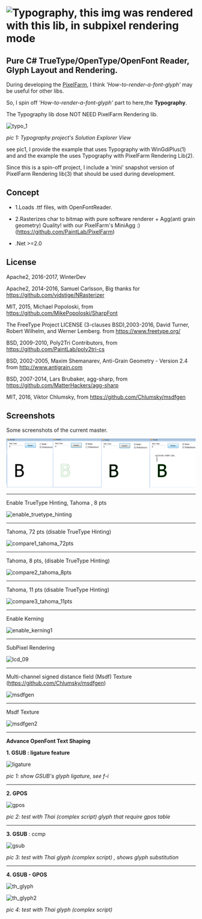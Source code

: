 ![Typography, this img was rendered with this lib, in subpixel rendering mode](https://github.com/LayoutFarm/Typography/blob/master/screenshots/title2.png)
===========

Pure C# TrueType/OpenType/OpenFont Reader, Glyph Layout and Rendering.
---

During developing the [PixelFarm](https://github.com/PaintLab/PixelFarm),
I think _'How-to-render-a-font-glyph'_ may be useful for other libs.

So, I spin off  _'How-to-render-a-font-glyph'_ part to here,the **Typography**.

The Typography lib dose NOT NEED PixelFarm Rendering lib.

![typo_1](https://cloud.githubusercontent.com/assets/7447159/23438561/f4bf870c-fe44-11e6-9882-a92796902822.png)

_pic 1:  Typography project's Solution Explorer View_

see pic1, I provide the example that uses Typography with WinGdiPlus(1) and
and the example the uses Typography with PixelFarm Rendering Lib(2).

Since this is a spin-off project, I include a 'mini' snapshot version of PixelFarm Rendering lib(3)
that should be used during development.

Concept
---

 * 1.Loads .ttf files, with OpenFontReader.
 
 * 2.Rasterizes char to bitmap with pure software renderer + Agg(anti grain geometry) Quality! with 
      our PixelFarm's MiniAgg :) (https://github.com/PaintLab/PixelFarm)
	  
 * .Net >=2.0 

 
License
-----------

Apache2, 2016-2017, WinterDev

Apache2, 2014-2016, Samuel Carlsson, Big thanks for https://github.com/vidstige/NRasterizer

MIT, 2015, Michael Popoloski, from https://github.com/MikePopoloski/SharpFont

The FreeType Project LICENSE (3-clauses BSD),2003-2016, David Turner, Robert Wilhelm, and Werner Lemberg. from https://www.freetype.org/

BSD, 2009-2010, Poly2Tri Contributors, from https://github.com/PaintLab/poly2tri-cs

BSD, 2002-2005, Maxim Shemanarev, Anti-Grain Geometry - Version 2.4 from http://www.antigrain.com

BSD, 2007-2014, Lars Brubaker, agg-sharp, from  https://github.com/MatterHackers/agg-sharp 

MIT, 2016, Viktor Chlumsky, from https://github.com/Chlumsky/msdfgen

Screenshots
-----------
Some screenshots of the current master.

![Screenshot](screenshots/3.png "Screenshot 3") 

---

Enable TrueType Hinting, Tahoma , 8 pts

![enable_truetype_hinting](https://cloud.githubusercontent.com/assets/7447159/21425153/03d4f3c2-c87a-11e6-863e-eb2ba9bc0d61.png)

---
Tahoma, 72 pts (disable TrueType Hinting)

![compare1_tahoma_72pts](https://cloud.githubusercontent.com/assets/7447159/19414301/597e7b82-9372-11e6-81b8-5c8374a7400d.png)

---
Tahoma, 8 pts, (disable TrueType Hinting)

![compare2_tahoma_8pts](https://cloud.githubusercontent.com/assets/7447159/19414345/de616836-9373-11e6-87ac-64076a8d9f1c.png)

---
Tahoma, 11 pts (disable TrueType Hinting)

![compare3_tahoma_11pts](https://cloud.githubusercontent.com/assets/7447159/19414753/bec50254-9381-11e6-8ebb-07b23d84eb90.png)

---
Enable Kerning

![enable_kerning1](https://cloud.githubusercontent.com/assets/7447159/23192688/605f9a9c-f8d7-11e6-9850-92b19fd098bf.png)

---
SubPixel Rendering
 
![lcd_09](https://cloud.githubusercontent.com/assets/7447159/22780526/a0e65712-eef1-11e6-948a-eca8e8158aaa.png)

---
Multi-channel signed distance field (Msdf) Texture (https://github.com/Chlumsky/msdfgen) 

![msdfgen](https://cloud.githubusercontent.com/assets/7447159/22966208/c0c2407c-f393-11e6-8575-250a6939214b.png)

---
Msdf Texture

![msdfgen2](https://cloud.githubusercontent.com/assets/7447159/23061146/423cd040-f533-11e6-9f1a-a7fc3d60a14a.png)

---
**Advance OpenFont Text Shaping**

**1. GSUB :  ligature feature** 
 
![ligature](https://cloud.githubusercontent.com/assets/7447159/23093970/f7f879a8-f622-11e6-8539-8cdbcf1026d7.png)

_pic 1: show GSUB's  glyph ligature, see f-i_

---

**2. GPOS**
 
 
![gpos](https://cloud.githubusercontent.com/assets/7447159/23071092/d53c89c2-f55f-11e6-8b6d-a9353345f77c.png)

_pic 2: test with Thai (complex script) glyph that require gpos table_
 
---
**3. GSUB** : ccmp
 


![gsub](https://cloud.githubusercontent.com/assets/7447159/23079342/1efa46c0-f57f-11e6-869e-fc9700037feb.png)

_pic 3: test with Thai glyph (complex script) , shows glyph substitution_

--- 

**4. GSUB -  GPOS** 

![th_glyph](https://cloud.githubusercontent.com/assets/7447159/23125153/f96d8608-f7a2-11e6-921d-d9bb132c179c.png)
 
 ![th_glyph2](https://cloud.githubusercontent.com/assets/7447159/23194740/7b778fd2-f8e2-11e6-9aa1-1d62ad93de06.png)

_pic 4: test with Thai glyph (complex script)_





